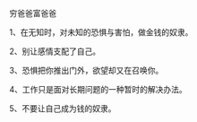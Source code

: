 穷爸爸富爸爸

1、在无知时，对未知的恐惧与害怕，做金钱的奴隶。

2、别让感情支配了自己。

3、恐惧把你推出门外，欲望却又在召唤你。

4、工作只是面对长期问题的一种暂时的解决办法。

5、不要让自己成为钱的奴隶。

